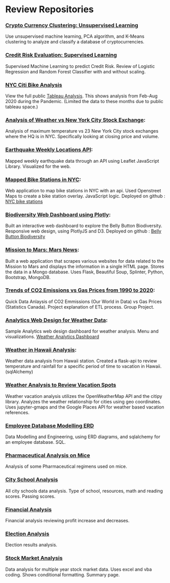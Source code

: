 
# Review Repositories

### [Crypto Currency Clustering: Unsupervised Learning](https://github.com/SherryKennedy/Crypto_Currency_Clustering_Unsupervised_Learning)
Use unsupervised machine learning, PCA algorithm, and K-Means clustering to analyze and classify a database of cryptocurrencies.

### [Credit Risk Evaluation: Supervised Learning](https://github.com/SherryKennedy/Credit_Risk_Evaluation_Supervised_Learning)
Supervised Machine Learning to predict Credit Risk. Review of Logistic Regression and Random Forest Classifier with and without scaling.

### [NYC Citi Bike Analysis](https://github.com/SherryKennedy/Citi_Bike_Analysis0)
View the full public [Tableau Analysis](https://public.tableau.com/app/profile/sherry.kennedy/viz/CitiBikeAnalyticsFebToAug2020/CitiBikeAnalyticsFebAug2020).
This shows analysis from Feb-Aug 2020 during the Pandemic. (Limited the data to these months due to public tableau space.)  


### [Analysis of Weather vs New York City Stock Exchange](https://github.com/SherryKennedy/Weather_vs_NYSE_Analysis): 
Analysis of maximum temperature vs 23 New York City stock exchanges where the HQ is in NYC. 
Specifically looking at closing price and volume. 

### [Earthquake Weekly Locations API](https://github.com/SherryKennedy/Earthquake_Leaflet):
Mapped weekly earthquake data through an API using Leaflet JavaScript Library. Visualized for the web.

### [Mapped Bike Stations in NYC](https://github.com/SherryKennedy/Bike_Stations_USA):
Web application to map bike stations in NYC with an api. Used Openstreet Maps to create a bike station overlay. JavaScript logic.
Deployed on github : [NYC bike stations](https://sherrykennedy.github.io/Bike_Stations_USA/)

### [Biodiversity Web Dashboard using Plotly](https://github.com/SherryKennedy/Plotly_Web_Dashboard_BioDiversity):
Built an interactive web dashboard to explore the Belly Button Biodiversity. Responsive web design, using PlotlyJS and D3.
Deployed on github : [Belly Button Biodiversity](https://sherrykennedy.github.io/Plotly_Web_Dashboard_BioDiversity/)

### [Mission to Mars: Mars News](https://github.com/SherryKennedy/web-scraping):
Built a web application that scrapes various websites for data related to the Mission to Mars and displays the information in a single HTML page. Stores the data in a Mongo database. Uses Flask, Beautiful Soup, Splinter, Python, Bootstrap, MongoDB.

### [Trends of CO2 Emissions vs Gas Prices from 1990 to 2020](https://github.com/SherryKennedy/ETL-Project):
Quick Data Anlaysis of CO2 Emmissions (Our World in Data) vs Gas Prices (Statistics Canada). Project explanation of ETL process. Group Project. 

### [Analytics Web Design for Weather Data](https://github.com/SherryKennedy/Web-Design-Challenge):
Sample Analytics web design dashboard for weather analysis. Menu and visualizations. [Weather Analytics Dashboard](https://sherrykennedy.github.io/Web-Design-Challenge/index.html)

### [Weather in Hawaii Analysis](https://github.com/SherryKennedy/sqlalchemy_challenge):
Weather data analysis from Hawaii station. Created a flask-api to review temperature and rainfall for a specific period of time to vacation in Hawaii. (sqlAlchemy)

### [Weather Analysis to Review Vacation Spots](https://github.com/SherryKennedy/WeatherVacationAnalysis_api)
Weather vacation analysis utilizes the OpenWeatherMap API and the citipy library. Analyzes the weather relationship for cities using geo coordinates. Uses jupyter-gmaps and the Google Places API for weather based vacation references.

### [Employee Database Modelling ERD](https://github.com/SherryKennedy/sql_challenge)
Data Modelling and Engineering, using ERD diagrams, and sqlalchemy for an employee database. SQL.

### [Pharmaceutical Analysis on Mice](https://github.com/SherryKennedy/Pharmaceutical-Analysis)
Analysis of some Pharmaceutical regimens used on mice.

### [City School Analysis](https://github.com/SherryKennedy/Pandas_School_Analysis)
All city schools data analysis. Type of school, resources, math and reading scores. Passing scores.

### [Financial Analysis](https://github.com/SherryKennedy/Python_Financial_Analysis_Election_Analysis/tree/main/PyBank)
Financial analysis reviewing profit increase and decreases. 

### [Election Analysis](https://github.com/SherryKennedy/Python_Financial_Analysis_Election_Analysis/tree/main/PyPoll)
Election results analysis. 

### [Stock Market Analysis](https://github.com/SherryKennedy/vba-DataAnalysis-StockMarket)
Data analysis for multiple year stock market data. Uses excel and vba coding. Shows conditional formatting. Summary page.
